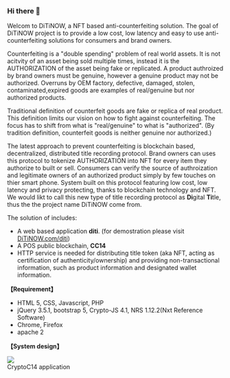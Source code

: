 ### Hi there 👋
<p>Welcom to DiTiNOW, a NFT based anti-counterfeiting solution. The goal of DiTiNOW project is to provide a low cost, low latency and easy to use anti-counterfeiting solutions for consumers and brand owners.  </p>

<p>Counterfeiting is a "double spending" problem of real world assets. It is not acitvity of an asset being sold multiple times, instead it is the AUTHORIZATION of the asset being fake or replicated. A product authroized by brand owners must be genuine, however a genuine product may not be authorized. Overruns by OEM factory, defective, damaged, stolen, contaminated,expired goods are examples of real/genuine but nor authorized products. </p>

<p>Traditional definition of counterfeit goods are fake or replica of real product. This definition limits our vision on how to fight against counterfeiting.  The focus has to shift from what is "real/genuine" to what is "authorized". (By tradition definition, counterfeit goods is neither genuine nor authorized.) </p>

<p>The latest approach to prevent counterfeiting is blockchain based, decentralized, distributed title recording protocol. Brand owners can uses this protocol to tokenize AUTHORIZATION into NFT for every item they authorize to built or sell. Consumers can verify the source of authroization and legitimate owners of an authorized product simply by few touches on thier smart phone. System built on this protocol featuring low cost, low latency and privacy protecting, thanks to blockchain technology and NFT. We would likt to call this new type of title recording protocol as <b>Di</b>gital <b>Ti</b>tle, thus the the project name DiTiNOW come from. </p>

<p>The solution of includes:
                      <ul>
                        <li>A web based application <b>diti</b>. (for demostration please visit <a href="http://ditinow.com/diti/en/" target="_blank">DiTiNOW.com/diti</a>)</li>
                        <li>A POS public blockchain, <b>CC14</b></li>
                        <li>HTTP service is needed for distributing title token (aka NFT, acting as certification of authenticity/ownership) and providing non-transactional information, such as product information and designated wallet information.</li>
                      </ul>
                    </p>
<p class="mb-3"><b>【Requirement】</b></p>
                    <ul>
                      <li>HTML 5, CSS, Javascript, PHP</li>
                      <li>jQuery 3.5.1, bootstrap 5, Crypto-JS 4.1, NRS 1.12.2(Nxt Reference Software)</li>
                      <li>Chrome, Firefox</li>
                      <li>apache 2</li>
                    </ul>
<p class="mb-3"><b>【System design】</b></p>                    
<div class="w-75 mx-auto mb-3" >
                      <img class="img-fluid border" src="http://ditinow.com/images/howitworks_en/hiw003.jpg"></img>
                      <figcaption class="figure-caption">CryptoC14 application</figcaption>
                    </div>                    
<!--
**ditinow/ditinow** is a ✨ _special_ ✨ repository because its `README.md` (this file) appears on your GitHub profile.

Here are some ideas to get you started:

- 🔭 I’m currently working on ...
- 🌱 I’m currently learning ...
- 👯 I’m looking to collaborate on ...
- 🤔 I’m looking for help with ...
- 💬 Ask me about ...
- 📫 How to reach me: ...
- 😄 Pronouns: ...
- ⚡ Fun fact: ...
-->

